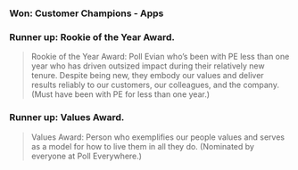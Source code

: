 ### Won: Customer Champions - Apps

### Runner up: Rookie of the Year Award. 

> Rookie of the Year Award:
> Poll Evian who’s been with PE less than one year who has driven outsized impact during their relatively new tenure. Despite being new, they embody our values and deliver results reliably to our customers, our colleagues, and the company. (Must have been with PE for less than one year.)

### Runner up: Values Award. 

> Values Award:
> Person who exemplifies our people values and serves as a model for how to live them in all they do. (Nominated by everyone at Poll Everywhere.)
